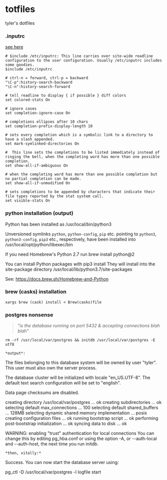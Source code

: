 # totfiles 

tyler's dotfiles

### .inputrc

[see here](https://www.topbug.net/blog/2017/07/31/inputrc-for-humans/)
```
# $include /etc/inputrc: This line carries over site-wide readline configuration to the user configuration. Usually /etc/inputrc includes some goodies.
$include /etc/inputrc

# ctrl-n = forward, ctrl-p = backward
"\C-p":history-search-backward
"\C-n":history-search-forward

# tell readline to display { if possible } diff colors
set colored-stats On

# ignore cases
set completion-ignore-case On

# completions ellipses after 10 chars
set completion-prefix-display-length 10

# sets every completion which is a symbolic link to a directory to have a slash appended.
set mark-symlinked-directories On

#  This line sets the completions to be listed immediately instead of ringing the bell, when the completing word has more than one possible completion.
set show-all-if-ambiguous On

# when the completing word has more than one possible completion but no partial completion can be made.
set show-all-if-unmodified On

# sets completions to be appended by characters that indicate their file types reported by the stat system call.
set visible-stats On
```

### python installation (output)

Python has been installed as
  /usr/local/bin/python3

Unversioned symlinks `python`, `python-config`, `pip` etc. pointing to
`python3`, `python3-config`, `pip3` etc., respectively, have been installed into
  /usr/local/opt/python/libexec/bin

If you need Homebrew's Python 2.7 run
  brew install python@2

You can install Python packages with
  pip3 install <package>
They will install into the site-package directory
  /usr/local/lib/python3.7/site-packages

See: https://docs.brew.sh/Homebrew-and-Python

### brew (casks) installation

`xargs brew (cask) install < Brew(casks)file`

### postgres nonsense

> _"is the database running on port 5432 & accepting connections blah blah"_
```
rm -rf /usr/local/var/postgres && initdb /usr/local/var/postgres -E utf8

*output*:
```
The files belonging to this database system will be owned by user "tyler".
This user must also own the server process.

The database cluster will be initialized with locale "en_US.UTF-8".
The default text search configuration will be set to "english".

Data page checksums are disabled.

creating directory /usr/local/var/postgres ... ok
creating subdirectories ... ok
selecting default max_connections ... 100
selecting default shared_buffers ... 128MB
selecting dynamic shared memory implementation ... posix
creating configuration files ... ok
running bootstrap script ... ok
performing post-bootstrap initialization ... ok
syncing data to disk ... ok

WARNING: enabling "trust" authentication for local connections
You can change this by editing pg_hba.conf or using the option -A, or
--auth-local and --auth-host, the next time you run initdb.
```
*then, vitally:*
```
Success. You can now start the database server using:

pg_ctl -D /usr/local/var/postgres -l logfile start
```

